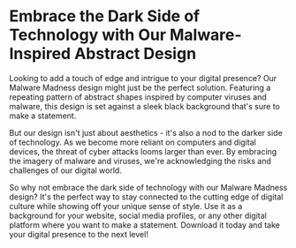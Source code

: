 <!--font:Montserrat-->

# Embrace the Dark Side of Technology with Our Malware-Inspired Abstract Design

Looking to add a touch of edge and intrigue to your digital presence? Our Malware Madness design might just be the perfect solution. Featuring a repeating pattern of abstract shapes inspired by computer viruses and malware, this design is set against a sleek black background that's sure to make a statement.

But our design isn't just about aesthetics - it's also a nod to the darker side of technology. As we become more reliant on computers and digital devices, the threat of cyber attacks looms larger than ever. By embracing the imagery of malware and viruses, we're acknowledging the risks and challenges of our digital world.

So why not embrace the dark side of technology with our Malware Madness design? It's the perfect way to stay connected to the cutting edge of digital culture while showing off your unique sense of style. Use it as a background for your website, social media profiles, or any other digital platform where you want to make a statement. Download it today and take your digital presence to the next level!

<!--

Write me markdown content of website with wallpaper:

"A wallpaper with a repeating pattern of abstract shapes inspired by computer viruses and malware, set against a black background."

The header of the page should not be copy of the text but rather a real content of the website which is using this wallpaper.


---


# Malware Madness: Abstract Wallpaper for Your Desktop

Add some edge to your desktop with our Malware Madness wallpaper! This unique design features a repeating pattern of abstract shapes inspired by computer viruses and malware, set against a sleek black background. 

Whether you're a tech enthusiast or just looking for a bold new look for your computer, our Malware Madness wallpaper is sure to make a statement. Download it today and give your desktop a fresh, modern update!


---


Heading should not include word "wallpaper". The website should not be about the wallpaper itself, wallpaper is just a related background, rewrite whole content.


---


# Embrace the Dark Side with Our Malware-Inspired Abstract Wallpaper

Looking to add a touch of edge and intrigue to your desktop? Look no further than our Malware Madness wallpaper. Featuring a repeating pattern of abstract shapes inspired by computer viruses and malware, this design is set against a sleek black background that's sure to make a statement.

But our wallpaper isn't just about aesthetics - it's also a nod to the darker side of technology. As we become more reliant on computers and digital devices, the threat of cyber attacks looms larger than ever. By embracing the imagery of malware and viruses, we're acknowledging the risks and challenges of our digital world.

So why not give your desktop a little extra personality with our Malware Madness wallpaper? It's the perfect way to show off your tech-savvy style while staying connected to the cutting edge of digital culture.


---


Heading should not include word "wallpaper". The website should not be about the wallpaper itself, wallpaper is just a related background, rewrite whole content.


---


# Malware-Inspired Abstract Wallpaper: Add a Touch of Edge to Your Desktop

Looking for a way to spice up your desktop and show off your tech-savvy style? Our Malware Madness wallpaper might just be the perfect solution. Featuring a repeating pattern of abstract shapes inspired by computer viruses and malware, this design is set against a sleek black background that's sure to make a statement.

But our wallpaper isn't just about aesthetics - it's also a nod to the darker side of technology. As we become more reliant on computers and digital devices, the threat of cyber attacks looms larger than ever. By embracing the imagery of malware and viruses, we're acknowledging the risks and challenges of our digital world.

So why not add a touch of edge to your desktop with our Malware Madness wallpaper? It's the perfect way to stay connected to the cutting edge of digital culture while showing off your unique sense of style. Download it today and take your desktop to the next level!


---


Heading should not include word "wallpaper". The website should not be about the wallpaper itself, wallpaper is just a related background, rewrite whole content.


---


# Embrace the Dark Side of Technology with Our Malware-Inspired Abstract Design

Looking to add a touch of edge and intrigue to your digital presence? Our Malware Madness design might just be the perfect solution. Featuring a repeating pattern of abstract shapes inspired by computer viruses and malware, this design is set against a sleek black background that's sure to make a statement.

But our design isn't just about aesthetics - it's also a nod to the darker side of technology. As we become more reliant on computers and digital devices, the threat of cyber attacks looms larger than ever. By embracing the imagery of malware and viruses, we're acknowledging the risks and challenges of our digital world.

So why not embrace the dark side of technology with our Malware Madness design? It's the perfect way to stay connected to the cutting edge of digital culture while showing off your unique sense of style. Use it as a background for your website, social media profiles, or any other digital platform where you want to make a statement. Download it today and take your digital presence to the next level!


---


Write me a Google font which is best fitting for the website.

Pick from the list:
- Lobster
- Raleway
- Futura
- Montserrat
- Inter
- Orbitron
- Barlow Condensed
- Lato
- Roboto
- Exo 2
- Alegreya
- Playfair Display
- Poppins
- IBM Plex Sans
- Open Sans
- Great Vibes
- Dancing Script


Write just the font name nothing else.


---


Montserrat

-->
